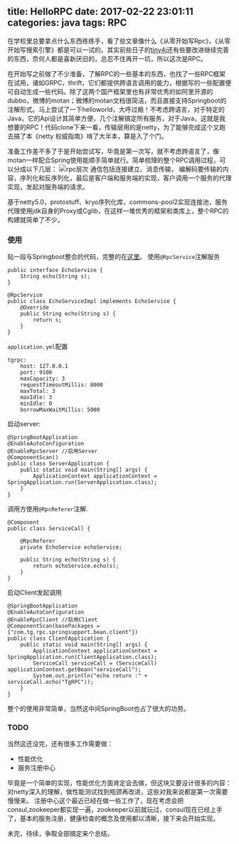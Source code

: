 title: HelloRPC
date: 2017-02-22 23:01:11
categories: java
tags: RPC
---
在学校里总要拿点什么东西练练手，看了些文章像什么《从零开始写Rpc》，《从零开始写搜索引擎》都是可以一试的。其实前些日子的[tiny4j](https://github.com/twogoods/tiny4j)还有些要改进继续完善的东西，奈何人都是喜新厌旧的，总忍不住再开一坑，所以这次是RPC。<!--more-->  

在开始写之前做了不少准备，了解RPC的一些基本的东西，也找了一些RPC框架在试用，诸如GRPC，thrift，它们都提供跨语言调用的能力，根据写的一些配置便可自动生成一些代码。除了这两个国产框架里也有非常优秀的如阿里开源的dubbo，微博的motan；微博的motan文档很简洁，而且直接支持Springboot的注解形式。马上尝试了一下helloworld，大呼过瘾！不考虑跨语言，对于特定的Java，它的Api设计其简单方便，几个注解搞定所有服务，对于Java，这就是我想要的RPC！代码clone下来一看，传输层用的是netty，为了能够完成这个又跑去搞了本《netty 权威指南》啃了大半本，算是入了个门。  

准备工作差不多了于是开始尝试写，毕竟是第一次写，就不考虑跨语言了，像motan一样配合Spring使用能顺手简单就行。简单梳理的整个RPC调用过程，可以分成以下几层：
![rpc层次](http://i1.piimg.com/4851/71a40fa8d3564fbf.png)
通信包括连接建立、消息传输， 编解码要传输的内容，序列化和反序列化，最后是客户端和服务端的实现，客户调用一个服务的代理实现，发起对服务端的请求。  

基于netty5.0，protostuff、kryo序列化库，commons-pool2实现连接池，服务代理使用jdk自身的Proxy或Cglib，在这样一堆优秀的框架和类库上，整个RPC的构建就简单了不少。
### 使用
贴一段与Springboot整合的代码，完整的在[这里](https://github.com/twogoods/HelloRpc)。
使用`@RpcService`注解服务

```
public interface EchoService {
    String echo(String s);
}

@RpcService
public class EchoServiceImpl implements EchoService {
    @Override
    public String echo(String s) {
        return s;
    }
}
```
`application.yml`配置

```
tgrpc:
    host: 127.0.0.1
    port: 9100
    maxCapacity: 3
    requestTimeoutMillis: 8000
    maxTotal: 3
    maxIdle: 3
    minIdle: 0
    borrowMaxWaitMillis: 5000
```
启动server:

```
@SpringBootApplication
@EnableAutoConfiguration
@EnableRpcServer //启用Server
@ComponentScan()
public class ServerApplication {
    public static void main(String[] args) {
        ApplicationContext applicationContext = SpringApplication.run(ServerApplication.class);
    }
}
```
调用方使用`@RpcReferer`注解.

```
@Component
public class ServiceCall {

    @RpcReferer
    private EchoService echoService;

    public String echo(String s) {
        return echoService.echo(s);
    }
}
```
启动Client发起调用

```
@SpringBootApplication
@EnableAutoConfiguration
@EnableRpcClient //启用Client
@ComponentScan(basePackages = {"com.tg.rpc.springsupport.bean.client"})
public class ClientApplication {
    public static void main(String[] args) {
        ApplicationContext applicationContext = SpringApplication.run(ClientApplication.class);
        ServiceCall serviceCall = (ServiceCall) applicationContext.getBean("serviceCall");
        System.out.println("echo return :" + serviceCall.echo("TgRPC"));
    }
}
```
整个的使用非常简单，当然这中间SpringBoot也占了很大的功劳。
### TODO
当然这还没完，还有很多工作需要做：

- 性能优化
- 服务注册中心

毕竟是一个简单的实现，性能优化方面肯定会去做，但这块又要设计很多的内容：对netty深入的理解，做性能测试找到瓶颈再改进，这些对我来说都是第一次需要慢慢来。
注册中心这个最近已经在做一些工作了，现在考虑会把consul,zookeeper都实现一遍，zookeeper以前就玩过，consul现在已经上手了，基本的服务注册，健康检查的概念及使用都以清晰，接下来会开始实现。

未完，待续，争取全部搞定来个总结。
